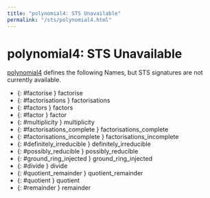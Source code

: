 ```yaml
---
title: "polynomial4: STS Unavailable"
permalink: "/sts/polynomial4.html"
---
```


# polynomial4: STS Unavailable


[polynomial4](/cd/polynomial4)
defines the following Names, but STS signatures are not currently available.


 *  {: #factorise } factorise
 *  {: #factorisations } factorisations
 *  {: #factors } factors
 *  {: #factor } factor
 *  {: #multiplicity } multiplicity
 *  {: #factorisations_complete } factorisations_complete
 *  {: #factorisations_incomplete } factorisations_incomplete
 *  {: #definitely_irreducible } definitely_irreducible
 *  {: #possibly_reducible } possibly_reducible
 *  {: #ground_ring_injected } ground_ring_injected
 *  {: #divide } divide
 *  {: #quotient_remainder } quotient_remainder
 *  {: #quotient } quotient
 *  {: #remainder } remainder